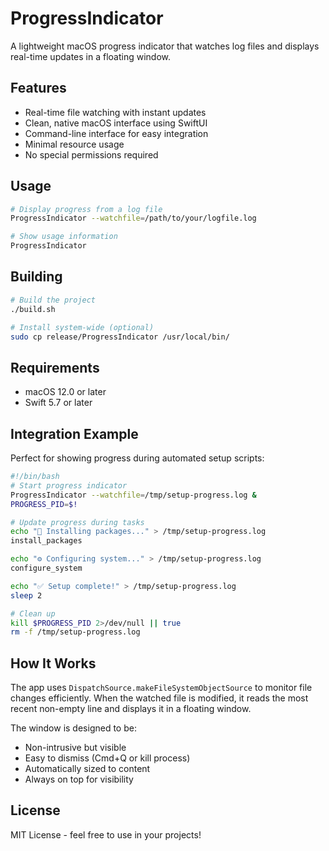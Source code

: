 # ProgressIndicator

A lightweight macOS progress indicator that watches log files and displays real-time updates in a floating window.

## Features

- Real-time file watching with instant updates
- Clean, native macOS interface using SwiftUI
- Command-line interface for easy integration
- Minimal resource usage
- No special permissions required

## Usage

```bash
# Display progress from a log file
ProgressIndicator --watchfile=/path/to/your/logfile.log

# Show usage information
ProgressIndicator
```

## Building

```bash
# Build the project
./build.sh

# Install system-wide (optional)
sudo cp release/ProgressIndicator /usr/local/bin/
```

## Requirements

- macOS 12.0 or later
- Swift 5.7 or later

## Integration Example

Perfect for showing progress during automated setup scripts:

```bash
#!/bin/bash
# Start progress indicator
ProgressIndicator --watchfile=/tmp/setup-progress.log &
PROGRESS_PID=$!

# Update progress during tasks
echo "🔧 Installing packages..." > /tmp/setup-progress.log
install_packages

echo "⚙️ Configuring system..." > /tmp/setup-progress.log  
configure_system

echo "✅ Setup complete!" > /tmp/setup-progress.log
sleep 2

# Clean up
kill $PROGRESS_PID 2>/dev/null || true
rm -f /tmp/setup-progress.log
```

## How It Works

The app uses `DispatchSource.makeFileSystemObjectSource` to monitor file changes efficiently. When the watched file is modified, it reads the most recent non-empty line and displays it in a floating window.

The window is designed to be:

- Non-intrusive but visible
- Easy to dismiss (Cmd+Q or kill process)
- Automatically sized to content
- Always on top for visibility

## License

MIT License - feel free to use in your projects!
